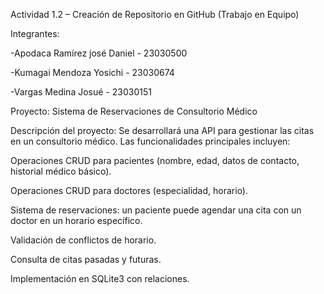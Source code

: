 Actividad 1.2 – Creación de Repositorio en GitHub (Trabajo en Equipo)

Integrantes:

-Apodaca Ramírez josé Daniel - 23030500

-Kumagai Mendoza Yosichi - 23030674 

-Vargas Medina Josué - 23030151


Proyecto: Sistema de Reservaciones de Consultorio Médico

Descripción del proyecto: Se desarrollará una API para gestionar las citas en un consultorio médico. Las funcionalidades principales incluyen:

Operaciones CRUD para pacientes (nombre, edad, datos de contacto, historial médico básico).

Operaciones CRUD para doctores (especialidad, horario).

Sistema de reservaciones: un paciente puede agendar una cita con un doctor en un horario específico.

Validación de conflictos de horario.

Consulta de citas pasadas y futuras.

Implementación en SQLite3 con relaciones.
